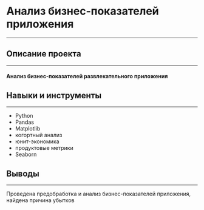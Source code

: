 # Анализ бизнес-показателей приложения
***

## Описание проекта
*** 
#### Анализ бизнес-показателей развлекательного приложения   
## Навыки и инструменты
***
* Python
* Pandas
* Matplotlib
* когортный анализ
* юнит-экономика
* продуктовые метрики
* Seaborn

## Выводы   
***
Проведена предобработка и анализ бизнес-показателей приложения, найдена причина убытков
